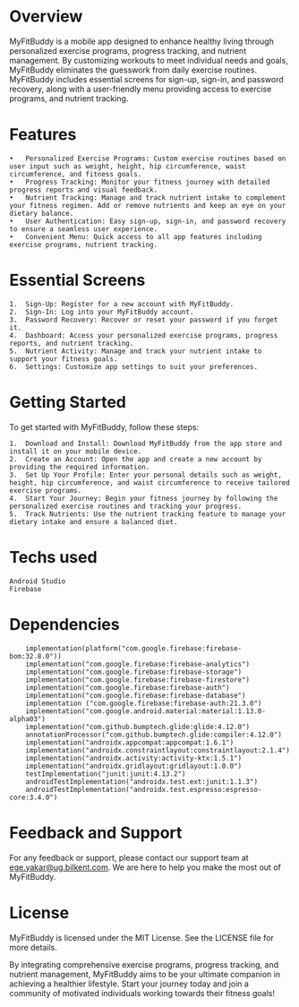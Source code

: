 # Overview

MyFitBuddy is a mobile app designed to enhance healthy living through personalized exercise programs, progress tracking, and nutrient management. By customizing workouts to meet individual needs and goals, MyFitBuddy eliminates the guesswork from daily exercise routines. MyFitBuddy includes essential screens for sign-up, sign-in, and password recovery, along with a user-friendly menu providing access to exercise programs, and nutrient tracking.

# Features

	•	Personalized Exercise Programs: Custom exercise routines based on user input such as weight, height, hip circumference, waist circumference, and fitness goals.
	•	Progress Tracking: Monitor your fitness journey with detailed progress reports and visual feedback.
	•	Nutrient Tracking: Manage and track nutrient intake to complement your fitness regimen. Add or remove nutrients and keep an eye on your dietary balance.
	•	User Authentication: Easy sign-up, sign-in, and password recovery to ensure a seamless user experience.
	•	Convenient Menu: Quick access to all app features including exercise programs, nutrient tracking.

# Essential Screens

	1.	Sign-Up: Register for a new account with MyFitBuddy.
	2.	Sign-In: Log into your MyFitBuddy account.
	3.	Password Recovery: Recover or reset your password if you forget it.
	4.	Dashboard: Access your personalized exercise programs, progress reports, and nutrient tracking.
	5.	Nutrient Activity: Manage and track your nutrient intake to support your fitness goals.
	6.	Settings: Customize app settings to suit your preferences.

# Getting Started

To get started with MyFitBuddy, follow these steps:

	1.	Download and Install: Download MyFitBuddy from the app store and install it on your mobile device.
	2.	Create an Account: Open the app and create a new account by providing the required information.
	3.	Set Up Your Profile: Enter your personal details such as weight, height, hip circumference, and waist circumference to receive tailored exercise programs.
	4.	Start Your Journey: Begin your fitness journey by following the personalized exercise routines and tracking your progress.
	5.	Track Nutrients: Use the nutrient tracking feature to manage your dietary intake and ensure a balanced diet.

 # Techs used
    Android Studio
    Firebase

# Dependencies
	    implementation(platform("com.google.firebase:firebase-bom:32.8.0"))
	    implementation("com.google.firebase:firebase-analytics")
	    implementation("com.google.firebase:firebase-storage")
	    implementation("com.google.firebase:firebase-firestore")
	    implementation("com.google.firebase:firebase-auth")
	    implementation("com.google.firebase:firebase-database")
	    implementation ("com.google.firebase:firebase-auth:21.3.0")
	    implementation("com.google.android.material:material:1.13.0-alpha03")
	    implementation("com.github.bumptech.glide:glide:4.12.0")
	    annotationProcessor("com.github.bumptech.glide:compiler:4.12.0")
	    implementation("androidx.appcompat:appcompat:1.6.1")
	    implementation("androidx.constraintlayout:constraintlayout:2.1.4")
	    implementation("androidx.activity:activity-ktx:1.5.1")
	    implementation("androidx.gridlayout:gridlayout:1.0.0")
	    testImplementation("junit:junit:4.13.2")
	    androidTestImplementation("androidx.test.ext:junit:1.1.3")
	    androidTestImplementation("androidx.test.espresso:espresso-core:3.4.0")



# Feedback and Support

For any feedback or support, please contact our support team at ege.yakar@ug.bilkent.com. We are here to help you make the most out of MyFitBuddy.

# License

MyFitBuddy is licensed under the MIT License. See the LICENSE file for more details.

By integrating comprehensive exercise programs, progress tracking, and nutrient management, MyFitBuddy aims to be your ultimate companion in achieving a healthier lifestyle. Start your journey today and join a community of motivated individuals working towards their fitness goals!
